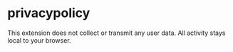 # privacypolicy

This extension does not collect or transmit any user data. All activity stays local to your browser.

